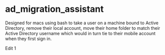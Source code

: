 # ad_migration_assistant
Designed for macs using bash to take a user on a machine bound to Active Directory, remove their local account, move their home folder to match their Active Directory username which would in turn tie to their mobile account when they first sign in.

Edit 1
